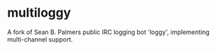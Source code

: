 multiloggy
==========

A fork of Sean B. Palmers public IRC logging bot 'loggy', implementing multi-channel support.